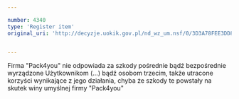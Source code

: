 ```yaml
---

number: 4340
type: 'Register item'
original_uri: 'http://decyzje.uokik.gov.pl/nd_wz_um.nsf/0/3D3A78FEE3DD8434C1257B2F00356F21?OpenDocument'


---
```


Firma "Pack4you" nie odpowiada za szkody pośrednie bądź bezpośrednie wyrządzone Użytkownikom (...) bądź osobom trzecim, także utracone korzyści wynikające z jego działania, chyba że szkody te powstały na skutek winy umyślnej firmy "Pack4you" 
